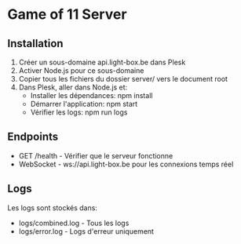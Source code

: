 # Game of 11 Server

## Installation

1. Créer un sous-domaine api.light-box.be dans Plesk
2. Activer Node.js pour ce sous-domaine
3. Copier tous les fichiers du dossier server/ vers le document root
4. Dans Plesk, aller dans Node.js et:
   - Installer les dépendances: npm install
   - Démarrer l'application: npm start
   - Vérifier les logs: npm run logs

## Endpoints

- GET /health - Vérifier que le serveur fonctionne
- WebSocket - ws://api.light-box.be pour les connexions temps réel

## Logs

Les logs sont stockés dans:
- logs/combined.log - Tous les logs
- logs/error.log - Logs d'erreur uniquement